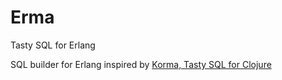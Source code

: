 # Erma

Tasty SQL for Erlang

SQL builder for Erlang inspired by [Korma, Tasty SQL for Clojure](http://sqlkorma.com/)
